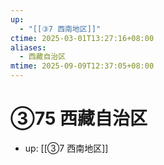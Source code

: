 ```yaml
---
up:
  - "[[③7 西南地区]]"
ctime: 2025-03-01T13:27:16+08:00
aliases:
  - 西藏自治区
mtime: 2025-09-09T12:37:05+08:00
---
```


# ③75 西藏自治区

- up: [[③7 西南地区]]
